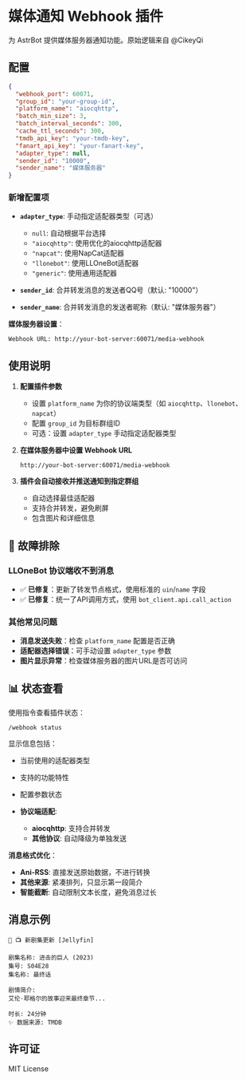 # 媒体通知 Webhook 插件

为 AstrBot 提供媒体服务器通知功能。原始逻辑来自 @CikeyQi


## 配置

```json
{
  "webhook_port": 60071,
  "group_id": "your-group-id",
  "platform_name": "aiocqhttp",
  "batch_min_size": 3,
  "batch_interval_seconds": 300,
  "cache_ttl_seconds": 300,
  "tmdb_api_key": "your-tmdb-key",
  "fanart_api_key": "your-fanart-key",
  "adapter_type": null,
  "sender_id": "10000",
  "sender_name": "媒体服务器"
}
```

### 新增配置项

- **`adapter_type`**: 手动指定适配器类型（可选）
  - `null`: 自动根据平台选择
  - `"aiocqhttp"`: 使用优化的aiocqhttp适配器
  - `"napcat"`: 使用NapCat适配器
  - `"llonebot"`: 使用LLOneBot适配器
  - `"generic"`: 使用通用适配器

- **`sender_id`**: 合并转发消息的发送者QQ号（默认: "10000"）
- **`sender_name`**: 合并转发消息的发送者昵称（默认: "媒体服务器"）

**媒体服务器设置**：
```
Webhook URL: http://your-bot-server:60071/media-webhook
```


## 使用说明

1. **配置插件参数**
   - 设置 `platform_name` 为你的协议端类型（如 `aiocqhttp`、`llonebot`、`napcat`）
   - 配置 `group_id` 为目标群组ID
   - 可选：设置 `adapter_type` 手动指定适配器类型

2. **在媒体服务器中设置 Webhook URL**
   ```
   http://your-bot-server:60071/media-webhook
   ```

3. **插件会自动接收并推送通知到指定群组**
   - 自动选择最佳适配器
   - 支持合并转发，避免刷屏
   - 包含图片和详细信息

## 🔧 故障排除

### LLOneBot 协议端收不到消息
- ✅ **已修复**：更新了转发节点格式，使用标准的 `uin`/`name` 字段
- ✅ **已修复**：统一了API调用方式，使用 `bot_client.api.call_action`

### 其他常见问题
- **消息发送失败**：检查 `platform_name` 配置是否正确
- **适配器选择错误**：可手动设置 `adapter_type` 参数
- **图片显示异常**：检查媒体服务器的图片URL是否可访问

## 📊 状态查看

使用指令查看插件状态：
```
/webhook status
```

显示信息包括：
- 当前使用的适配器类型
- 支持的功能特性
- 配置参数状态

- **协议端适配**:
  - **aiocqhttp**: 支持合并转发
  - **其他协议**: 自动降级为单独发送

**消息格式优化**：
- **Ani-RSS**: 直接发送原始数据，不进行转换
- **其他来源**: 紧凑排列，只显示第一段简介
- **智能截断**: 自动限制文本长度，避免消息过长


## 消息示例

```
🤖 📺 新剧集更新 [Jellyfin]

剧集名称: 进击的巨人 (2023)
集号: S04E28
集名称: 最终话

剧情简介:
艾伦·耶格尔的故事迎来最终章节...

时长: 24分钟
✨ 数据来源: TMDB
```

## 许可证

MIT License
